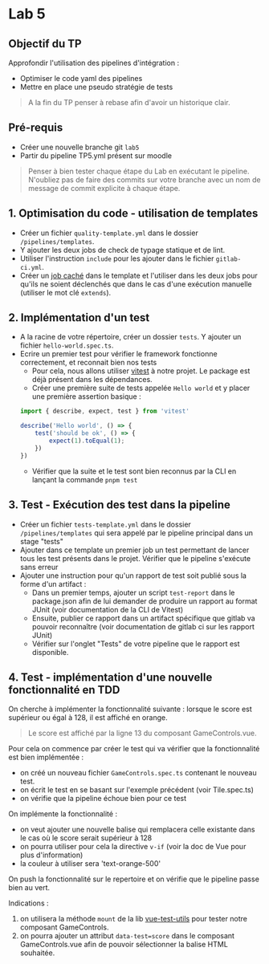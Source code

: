 # Lab 5

## Objectif du TP

Approfondir l'utilisation des pipelines d'intégration :
- Optimiser le code yaml des pipelines 
- Mettre en place une pseudo stratégie de tests

> A la fin du TP penser à rebase afin d'avoir un historique clair.

## Pré-requis
- Créer une nouvelle branche git `lab5`
- Partir du pipeline TP5.yml présent sur moodle

> Penser à bien tester chaque étape du Lab en exécutant le pipeline. N'oubliez pas de faire des commits sur votre branche avec un nom de message de commit explicite à chaque étape.

## 1. Optimisation du code - utilisation de templates

- Créer un fichier `quality-template.yml` dans le dossier `/pipelines/templates`. 
- Y ajouter les deux jobs de check de typage statique et de lint.
- Utiliser l'instruction `include` pour les ajouter dans le fichier `gitlab-ci.yml`.
- Créer un [job caché](https://docs.gitlab.com/ee/ci/jobs/#hide-jobs) dans le template et l'utiliser dans les deux jobs pour qu'ils ne soient déclenchés que dans le cas d'une exécution manuelle (utiliser le mot clé `extends`).

## 2. Implémentation d'un test
- A la racine de votre répertoire, créer un dossier `tests`. Y ajouter un fichier `hello-world.spec.ts`.
- Ecrire un premier test pour vérifier le framework fonctionne correctement, et reconnait bien nos tests
    - Pour cela, nous allons utiliser [vitest](https://vitest.dev/) à notre projet. Le package est déjà présent dans les dépendances.
    - Créer une première suite de tests appelée `Hello world` et y placer une première assertion basique : 
    ```ts
    import { describe, expect, test } from 'vitest'

    describe('Hello world', () => {
        test('should be ok', () => {
            expect(1).toEqual(1);
        })
    })
    ```
    - Vérifier que la suite et le test sont bien reconnus par la CLI en lançant la commande `pnpm test`


## 3. Test - Exécution des test dans la pipeline

- Créer un fichier `tests-template.yml` dans le dossier `/pipelines/templates` qui sera appelé par le pipeline principal dans un stage "tests"
- Ajouter dans ce template un premier job un test permettant de lancer tous les test présents dans le projet. Vérifier que le pipeline s'exécute sans erreur
- Ajouter une instruction pour qu'un rapport de test soit publié sous la forme d'un artifact : 
    - Dans un premier temps, ajouter un script `test-report` dans le package.json afin de lui demander de produire un rapport au format JUnit (voir documentation de la CLI de Vitest)
    - Ensuite, publier ce rapport dans un artifact spécifique que gitlab va pouvoir reconnaître (voir documentation de gitlab ci sur les rapport JUnit)
    - Vérifier sur l'onglet "Tests" de votre pipeline que le rapport est disponible.


## 4. Test - implémentation d'une nouvelle fonctionnalité en TDD
On cherche à implémenter la fonctionnalité suivante : lorsque le score est supérieur ou égal à 128, il est affiché en orange.

> Le score est affiché par la ligne 13 du composant GameControls.vue. 

Pour cela on commence par créer le test qui va vérifier que la fonctionnalité est bien implémentée : 
- on créé un nouveau fichier `GameControls.spec.ts` contenant le nouveau test.
- on écrit le test en se basant sur l'exemple précédent (voir Tile.spec.ts)
- on vérifie que la pipeline échoue bien pour ce test

On implémente la fonctionnalité : 
- on veut ajouter une nouvelle balise qui remplacera celle existante dans le cas où le score serait supérieur à 128
- on pourra utiliser pour cela la directive `v-if` (voir la doc de Vue pour plus d'information)
- la couleur à utiliser sera 'text-orange-500'

On push la fonctionnalité sur le repertoire et on vérifie que le pipeline passe bien au vert.

Indications :
1. on utilisera la méthode `mount` de la lib [vue-test-utils](https://test-utils.vuejs.org/) pour tester notre composant GameControls.
2. on pourra ajouter un attribut `data-test=score` dans le composant GameControls.vue afin de pouvoir sélectionner la balise HTML souhaitée.
